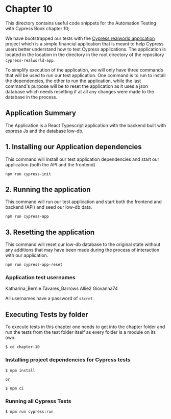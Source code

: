 # Chapter 10
This directory contains useful code snippets for the Automation Testing with Cypress Book chapter 10;

We have bootstrapped our tests with the [Cypress realworld application](https://github.com/cypress-io/cypress-realworld-app) project which is a simple financial application
that is meant to help Cypress users better understand how to test Cypress applications. The application is located in the location  in the directory in the root directory of the repository `cypress-realworld-app`. 

To simplify execution of the application, we will only have three commands that will be used to run our test application. One command is to run to install the dependencies, the other to run the application, while the last command's purpose will be to reset the application as it uses a json database which needs resetting if at all any 
changes were made to the database in the process.

## Application Summary
The Application is a React Typescript application with the backend built with express Js and the database low-db.

## 1. Installing our Application dependencies

This command will install our test application dependencies and start our application (both the API and the frontend)

```
npm run cypress-init

```

## 2. Running the application

This command will run our test application and start both the frontend and backend (API) and seed our low-db data. 

```
npm run cypress-app

```

## 3. Resetting the application

This command will reset our low-db database to the original state without any additions that may have been made during the process of interaction with our application. 

```
npm run cypress-app-reset

```

### Application test usernames

Katharina_Bernie 
Tavares_Barrows
Allie2
Giovanna74

All usernames have a password of `s3cret`



## Executing Tests by folder
To execute tests in this chapter one needs to get into the chapter folder and run the tests from the test folder itself as every folder is a module on its own. 

```
$ cd chapter-10
```

### Installing project dependencies for Cypress tests
```
$ npm install

or 

$ npm ci

```

### Running all Cypress Tests
```
$ npm run cypress:run
```
